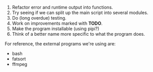 1. Refactor error and runtime output into functions.
2. Try seeing if we can split up the main script into several modules.
3. Do (long overdue) testing.
4. Work on improvements marked with __TODO__.
5. Make the program installable (using pipi?)
6. Think of a better name more specific to what the program does.

For reference, the external programs we're using are:
- bash
- fatsort
- ffmpeg
